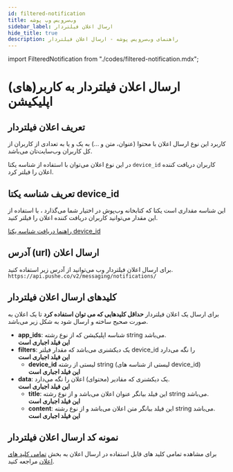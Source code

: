 ```yaml
---
id: filtered-notification
title: وب‌سرویس وب پوشه
sidebar_label: ارسال اعلان فیلتردار
hide_title: true
description: راهنمای وب‌سرویس پوشه - ارسال اعلان فیلتردار
---
```


import FilteredNotification from "./codes/filtered-notification.mdx";

# ارسال اعلان فیلتردار به کاربر(های) اپلیکیشن

## تعریف اعلان فیلتردار

کاربرد این نوع ارسال اعلان با محتوا (عنوان، متن و ...) به یک و یا به تعدادی از کاربران از کل کاربران وب‌سایت‌تان می‌باشد.

در این نوع اعلان می‌توان با استفاده از شناسه یکتا `device_id` کاربران دریافت کننده اعلان را فیلتر کرد.

## تعریف شناسه یکتا device_id

این شناسه مقداری است یکتا که کتابخانه وب‌پوش در اختیار شما می‌گذارد ، با استفاده از این مقدار می‌توانید کاربران دریافت کننده اعلان را فیلتر کنید.

[راهنما دریافت شناسه یکتا device_id](/docs/webpush/unique-device-id)

## آدرس (url) ارسال اعلان

برای ارسال اعلان فیلتردار وب ‌می‌توانید از آدرس زیر استفاده کنید.     
```https://api.pushe.co/v2/messaging/notifications/```

## کلید‌های ارسال اعلان فیلتردار

برای ارسال یک اعلان فیلتردار **حداقل کلیدهایی که می توان استفاده کرد** تا یک اعلان به صورت صحیح ساخته و ارسال شود به شکل زیر می‌باشد.


- **app_ids**: شناسه اپلیکیشن که از نوع رشته string می‌باشد.    
    **این فیلد اجباری است**
- **filters**: یک دیکشنری می‌باشد که مقدار فیلتر device_id را نگه می‌دارد     
    **این فیلد اجباری است**
    - **device_id** لیستی از رشته string (لیستی از شناسه های device_id)     
        **این فیلد اجباری است**
- **data**: یک دیکشنری که مقادیر (محتوای) اعلان را نگه می‌دارد.    
    **این فیلد اجباری است**
    - **title**: این فیلد بیانگر عنوان اعلان می‌باشد و از نوع رشته string می‌باشد.    
        **این فیلد اجباری است**
    - **content**: این فیلد بیانگر متن اعلان می‌باشد و از نوع رشته string می‌باشد.    
        **این فیلد اجباری است**

## نمونه کد ارسال اعلان فیلتردار

برای مشاهده تمامی کلید های قابل استفاده در ارسال اعلان به بخش [تمامی کلید های اعلان](/docs/mobile-api/notification-keys) مراجعه کنید.

<FilteredNotification />